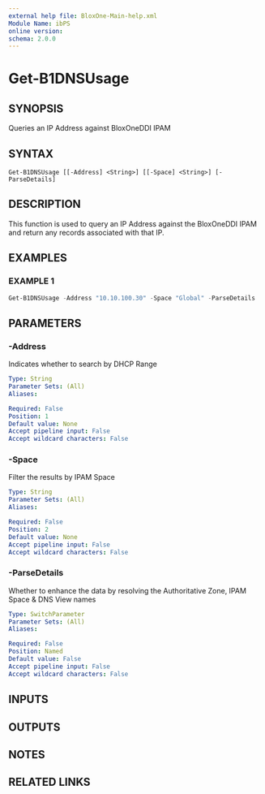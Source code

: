 ```yaml
---
external help file: BloxOne-Main-help.xml
Module Name: ibPS
online version:
schema: 2.0.0
---
```


# Get-B1DNSUsage

## SYNOPSIS
Queries an IP Address against BloxOneDDI IPAM

## SYNTAX

```
Get-B1DNSUsage [[-Address] <String>] [[-Space] <String>] [-ParseDetails]
```

## DESCRIPTION
This function is used to query an IP Address against the BloxOneDDI IPAM and return any records associated with that IP.

## EXAMPLES

### EXAMPLE 1
```powershell
Get-B1DNSUsage -Address "10.10.100.30" -Space "Global" -ParseDetails
```

## PARAMETERS

### -Address
Indicates whether to search by DHCP Range

```yaml
Type: String
Parameter Sets: (All)
Aliases:

Required: False
Position: 1
Default value: None
Accept pipeline input: False
Accept wildcard characters: False
```

### -Space
Filter the results by IPAM Space

```yaml
Type: String
Parameter Sets: (All)
Aliases:

Required: False
Position: 2
Default value: None
Accept pipeline input: False
Accept wildcard characters: False
```

### -ParseDetails
Whether to enhance the data by resolving the Authoritative Zone, IPAM Space & DNS View names

```yaml
Type: SwitchParameter
Parameter Sets: (All)
Aliases:

Required: False
Position: Named
Default value: False
Accept pipeline input: False
Accept wildcard characters: False
```

## INPUTS

## OUTPUTS

## NOTES

## RELATED LINKS
